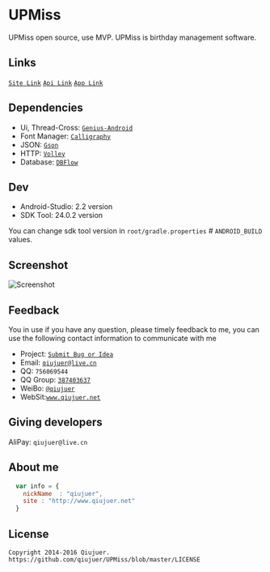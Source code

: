 # UPMiss
UPMiss open source, use MVP. UPMiss is birthday management software.


## Links
[`Site Link`](http://www.qiujuer.net/works/Show/9)
[`Api Link`](http://upmiss.qiujuer.net/help)
[`App Link`](https://github.com/qiujuer/UPMiss/releases)


## Dependencies

* Ui, Thread-Cross: [`Genius-Android`](https://github.com/qiujuer/Genius-Android)
* Font Manager: [`Calligraphy`](https://github.com/chrisjenx/Calligraphy)
* JSON: [`Gson`](https://github.com/google/gson)
* HTTP: [`Volley`](https://github.com/mcxiaoke/android-volley)
* Database: [`DBFlow`](https://github.com/Raizlabs/DBFlow)


## Dev

* Android-Studio: 2.2 version
* SDK Tool: 24.0.2 version

You can change sdk tool version in `root/gradle.properties` # `ANDROID_BUILD` values.


## Screenshot
![Screenshot](https://raw.githubusercontent.com/qiujuer/UPMiss/master/arts/shot.png)


## Feedback

You in use if you have any question, please timely feedback to me, you can use the following contact information to communicate with me

* Project: [`Submit Bug or Idea`](https://github.com/qiujuer/UPMiss/issues)
* Email: [`qiujuer@live.cn`](mailto:qiujuer@live.cn)
* QQ: `756069544`
* QQ Group: [`387403637`](http://shang.qq.com/wpa/qunwpa?idkey=3f1ed8e41ed84b07775ca593032c5d956fbd8c3320ce94817bace00549d58a8f)
* WeiBo: [`@qiujuer`](http://weibo.com/qiujuer)
* WebSit:[`www.qiujuer.net`](http://www.qiujuer.net)


## Giving developers

AliPay: `qiujuer@live.cn`



## About me

```javascript
  var info = {
    nickName  : "qiujuer",
    site : "http://www.qiujuer.net"
  }
```



License
--------

    Copyright 2014-2016 Qiujuer.
    https://github.com/qiujuer/UPMiss/blob/master/LICENSE
